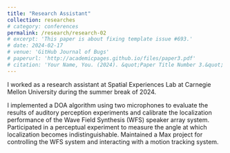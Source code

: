 ```yaml
---
title: "Research Assistant"
collection: researches
# category: conferences
permalink: /research/research-02
# excerpt: 'This paper is about fixing template issue #693.'
# date: 2024-02-17
# venue: 'GitHub Journal of Bugs'
# paperurl: 'http://academicpages.github.io/files/paper3.pdf'
# citation: 'Your Name, You. (2024). &quot;Paper Title Number 3.&quot; <i>GitHub Journal of Bugs</i>. 1(3).'
---
```


I worked as a research assistant at Spatial Experiences Lab at Carnegie Mellon University during the summer break of 2024.

I implemented a DOA algorithm using two microphones to evaluate the results of auditory
perception experiments and calibrate the localization performance of the Wave Field Synthesis
(WFS) speaker array system. Participated in a perceptual experiment to measure the angle at
which localization becomes indistinguishable. Maintained a Max project for controlling the WFS
system and interacting with a motion tracking system.